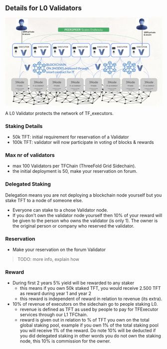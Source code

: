 
## Details for L0 Validators

![](img/validator_0_.jpg)

A L0 Validator protects the network of TF_executors.

### Staking Details

- 50k TFT: initial requirement for reservation of a Validator
- 100k TFT: validator will now participate in voting of blocks & rewards

### Max nr of validators

- max 100 Validators per TFChain (ThreeFold Grid Sidechain).
- the initial deployment is 50, make your reservation on forum.

### Delegated Staking

Delegation means you are not deploying a blockchain node yourself but you stake TFT to a node of someone else.

- Everyone can stake to a chose Validator node. 
- If you don't own the validator node yourself then 10% of your reward will be given to the person who owns the validator (is only 1). The owner is the original person or company who reserved the validator.

### Reservation

- Make your reservation on the forum Validator

> TODO: more info, explain how

### Reward

- During first 2 years 5% yield will be rewarded to any staker
    - this means if you own 50k staked TFT, you would receive 2.500 TFT as reward during year 1 and year 2 
    - this reward is independent of reward in relation to revenue (its extra).
- 10% of revenue of executors on the sidechain go to people staking L0.
    - revenue is defined as TFT as used by people to pay for TFExecutor services through our L1 TFChain.
    - reward is given out in relation to % of TFT you own on the total global staking pool, example if you own 1% of the total staking pool you will receive 1% of the reward. Do note 10% will be deducted if you did delegated staking in other words you do not own the staking node, this 10% is commission for the owner.


